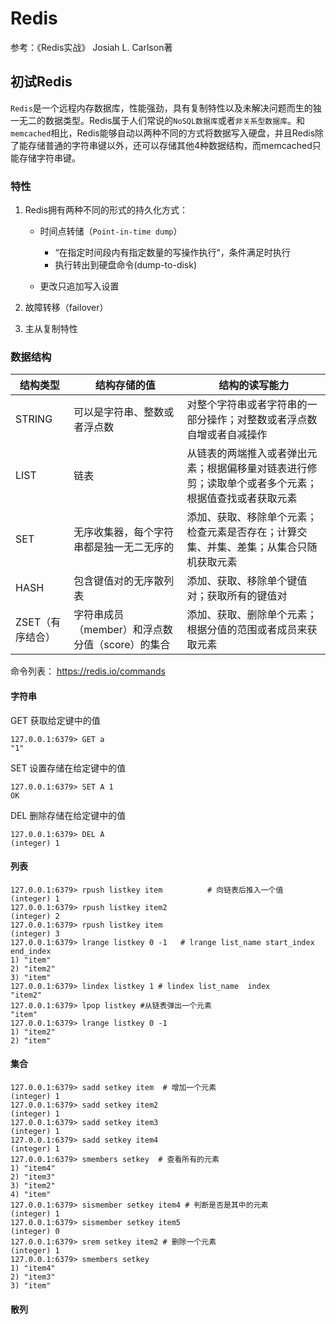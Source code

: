 # Redis

参考：《Redis实战》 Josiah L. Carlson著

## 初试Redis

`Redis`是一个远程内存数据库，性能强劲，具有复制特性以及未解决问题而生的独一无二的数据类型。Redis属于人们常说的`NoSQL数据库`或者`非关系型数据库`。和`memcached`相比，Redis能够自动以两种不同的方式将数据写入硬盘，并且Redis除了能存储普通的字符串键以外，还可以存储其他4种数据结构，而memcached只能存储字符串键。

### 特性

1. Redis拥有两种不同的形式的持久化方式：

   - 时间点转储（`Point-in-time dump`）
     -  “在指定时间段内有指定数量的写操作执行“，条件满足时执行
     - 执行转出到硬盘命令(dump-to-disk)


    - 更改只追加写入设置

2. 故障转移（failover）

3. 主从复制特性

### 数据结构

| 结构类型       | 结构存储的值                        | 结构的读写能力                                  |
| ---------- | ----------------------------- | ---------------------------------------- |
| STRING     | 可以是字符串、整数或者浮点数                | 对整个字符串或者字符串的一部分操作；对整数或者浮点数自增或者自减操作       |
| LIST       | 链表                            | 从链表的两端推入或者弹出元素；根据偏移量对链表进行修剪；读取单个或者多个元素；根据值查找或者获取元素 |
| SET        | 无序收集器，每个字符串都是独一无二无序的          | 添加、获取、移除单个元素；检查元素是否存在；计算交集、并集、差集；从集合只随机获取元素 |
| HASH       | 包含键值对的无序散列表                   | 添加、获取、移除单个键值对；获取所有的键值对                   |
| ZSET（有序结合） | 字符串成员（member）和浮点数分值（score）的集合 | 添加、获取、删除单个元素；根据分值的范围或者成员来获取元素            |

命令列表： https://redis.io/commands

#### 字符串

GET	获取给定键中的值

```
127.0.0.1:6379> GET a
"1"
```

SET 设置存储在给定键中的值

```
127.0.0.1:6379> SET A 1
OK
```

DEL 删除存储在给定键中的值

```
127.0.0.1:6379> DEL A
(integer) 1
```

#### 列表

```
127.0.0.1:6379> rpush listkey item			# 向链表后推入一个值
(integer) 1
127.0.0.1:6379> rpush listkey item2
(integer) 2
127.0.0.1:6379> rpush listkey item
(integer) 3
127.0.0.1:6379> lrange listkey 0 -1   # lrange list_name start_index end_index
1) "item"
2) "item2"
3) "item"
127.0.0.1:6379> lindex listkey 1 # lindex list_name  index
"item2"
127.0.0.1:6379> lpop listkey #从链表弹出一个元素
"item"
127.0.0.1:6379> lrange listkey 0 -1 
1) "item2"
2) "item"
```

#### 集合

```
127.0.0.1:6379> sadd setkey item  # 增加一个元素
(integer) 1
127.0.0.1:6379> sadd setkey item2
(integer) 1
127.0.0.1:6379> sadd setkey item3
(integer) 1
127.0.0.1:6379> sadd setkey item4
(integer) 1
127.0.0.1:6379> smembers setkey  # 查看所有的元素
1) "item4"
2) "item3"
3) "item2"
4) "item"
127.0.0.1:6379> sismember setkey item4 # 判断是否是其中的元素
(integer) 1
127.0.0.1:6379> sismember setkey item5
(integer) 0
127.0.0.1:6379> srem setkey item2 # 删除一个元素
(integer) 1
127.0.0.1:6379> smembers setkey
1) "item4"
2) "item3"
3) "item"
```

#### 散列

